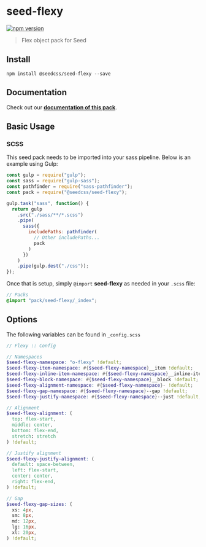 # seed-flexy

[![npm version](https://badge.fury.io/js/%40seedcss%2Fseed-flexy.svg)](https://badge.fury.io/js/%40seedcss%2Fseed-flexy)

> Flex object pack for Seed

## Install

```
npm install @seedcss/seed-flexy --save
```

## Documentation

Check out our **[documentation of this pack](http://developer.helpscout.net/seed/packs/seed-flexy/)**.

## Basic Usage

### SCSS

This seed pack needs to be imported into your sass pipeline. Below is an example using Gulp:

```javascript
const gulp = require("gulp");
const sass = require("gulp-sass");
const pathfinder = require("sass-pathfinder");
const pack = require("@seedcss/seed-flexy");

gulp.task("sass", function() {
  return gulp
    .src("./sass/**/*.scss")
    .pipe(
      sass({
        includePaths: pathfinder(
          // Other includePaths...
          pack
        )
      })
    )
    .pipe(gulp.dest("./css"));
});
```

Once that is setup, simply `@import` **seed-flexy** as needed in your `.scss` file:

```scss
// Packs
@import "pack/seed-flexy/_index";
```



## Options

The following variables can be found in `_config.scss`

```scss
// Flexy :: Config

// Namespaces
$seed-flexy-namespace: "o-flexy" !default;
$seed-flexy-item-namespace: #{$seed-flexy-namespace}__item !default;
$seed-flexy-inline-item-namespace: #{$seed-flexy-namespace}__inline-item !default;
$seed-flexy-block-namespace: #{$seed-flexy-namespace}__block !default;
$seed-flexy-alignment-namespace: #{$seed-flexy-namespace}- !default;
$seed-flexy-gap-namespace: #{$seed-flexy-namespace}--gap !default;
$seed-flexy-justify-namespace: #{$seed-flexy-namespace}--just !default;

// Alignment
$seed-flexy-alignment: (
  top: flex-start,
  middle: center,
  bottom: flex-end,
  stretch: stretch
) !default;

// Justify alignment
$seed-flexy-justify-alignment: (
  default: space-between,
  left: flex-start,
  center: center,
  right: flex-end,
) !default;

// Gap
$seed-flexy-gap-sizes: (
  xs: 4px,
  sm: 8px,
  md: 12px,
  lg: 16px,
  xl: 20px,
) !default;

```